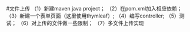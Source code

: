 #文件上传
（1）新建maven java project；
（2）在pom.xml加入相应依赖；
（3）新建一个表单页面（这里使用thymleaf）;
（4）编写controller;
（5）测试；
（6）对上传的文件做一些限制；
（7）多文件上传实现
